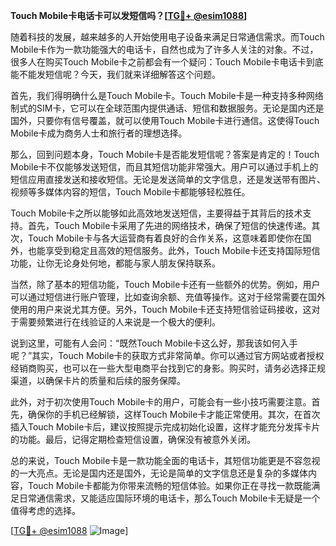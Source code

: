 **Touch Mobile卡电话卡可以发短信吗？[[TG💪+ @esim1088](https://t.me/s/esim1088)]**

随着科技的发展，越来越多的人开始使用电子设备来满足日常通信需求。而Touch Mobile卡作为一款功能强大的电话卡，自然也成为了许多人关注的对象。不过，很多人在购买Touch Mobile卡之前都会有一个疑问：Touch Mobile卡电话卡到底能不能发短信呢？今天，我们就来详细解答这个问题。

首先，我们得明确什么是Touch Mobile卡。Touch Mobile卡是一种支持多种网络制式的SIM卡，它可以在全球范围内提供通话、短信和数据服务。无论是国内还是国外，只要你有信号覆盖，就可以使用Touch Mobile卡进行通信。这使得Touch Mobile卡成为商务人士和旅行者的理想选择。

那么，回到问题本身，Touch Mobile卡是否能发短信呢？答案是肯定的！Touch Mobile卡不仅能够发送短信，而且其短信功能非常强大。用户可以通过手机上的短信应用直接发送和接收短信。无论是发送简单的文字信息，还是发送带有图片、视频等多媒体内容的短信，Touch Mobile卡都能够轻松胜任。

Touch Mobile卡之所以能够如此高效地发送短信，主要得益于其背后的技术支持。首先，Touch Mobile卡采用了先进的网络技术，确保了短信的快速传递。其次，Touch Mobile卡与各大运营商有着良好的合作关系，这意味着即使你在国外，也能享受到稳定且高效的短信服务。此外，Touch Mobile卡还支持国际短信功能，让你无论身处何地，都能与家人朋友保持联系。

当然，除了基本的短信功能，Touch Mobile卡还有一些额外的优势。例如，用户可以通过短信进行账户管理，比如查询余额、充值等操作。这对于经常需要在国外使用的用户来说尤其方便。另外，Touch Mobile卡还支持短信验证码接收，这对于需要频繁进行在线验证的人来说是一个极大的便利。

说到这里，可能有人会问：“既然Touch Mobile卡这么好，那我该如何入手呢？”其实，Touch Mobile卡的获取方式非常简单。你可以通过官方网站或者授权经销商购买，也可以在一些大型电商平台找到它的身影。购买时，请务必选择正规渠道，以确保卡片的质量和后续的服务保障。

此外，对于初次使用Touch Mobile卡的用户，可能会有一些小技巧需要注意。首先，确保你的手机已经解锁，这样Touch Mobile卡才能正常使用。其次，在首次插入Touch Mobile卡后，建议按照提示完成初始化设置，这样才能充分发挥卡片的功能。最后，记得定期检查短信设置，确保没有被意外关闭。

总的来说，Touch Mobile卡是一款功能全面的电话卡，其短信功能更是不容忽视的一大亮点。无论是国内还是国外，无论是简单的文字信息还是复杂的多媒体内容，Touch Mobile卡都能为你带来流畅的短信体验。如果你正在寻找一款既能满足日常通信需求，又能适应国际环境的电话卡，那么Touch Mobile卡无疑是一个值得考虑的选择。

[[TG💪+ @esim1088](https://t.me/s/esim1088) ![Image](https://i.postimg.cc/4NQfJmqS/Snipaste-2025-05-13-00-14-12.png)]